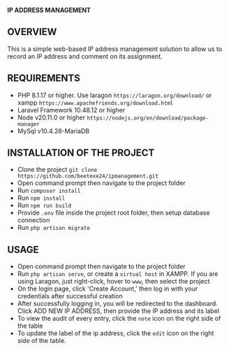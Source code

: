 **IP ADDRESS MANAGEMENT**

## OVERVIEW
This is a simple web-based IP address management solution to allow us to record an IP
address and comment on its assignment.

## REQUIREMENTS
* PHP 8.1.17 or higher. Use laragon `https://laragon.org/download/` or xampp `https://www.apachefriends.org/download.html`
* Laravel Framework 10.48.12 or higher
* Node v20.11.0 or higher `https://nodejs.org/en/download/package-manager`
* MySql v10.4.28-MariaDB

## INSTALLATION OF THE PROJECT
* Clone the project `git clone https://github.com/beetexe24/ipmanagement.git`
* Open command prompt then navigate to the project folder
* Run `composer install`
* Run `npm install`
* Run `npm run build`
* Provide `.env` file inside the project root folder, then setup database connection
* Run `php artisan migrate`

## USAGE
* Open command prompt then navigate to the project folder
* Run `php artisan serve`, or create a `virtual host` in XAMPP. If you are using Laragon, just right-click, hover to `www`, then select the project
* On the login page, click 'Create Account,' then log in with your credentials after successful creation
* After successfully logging in, you will be redirected to the dashboard. Click ADD NEW IP ADDRESS, then provide the IP address and its label
* To view the audit of every entry, click the `note` icon on the right side of the table
* To update the label of the ip address, click the `edit` icon on the right side of the table.
